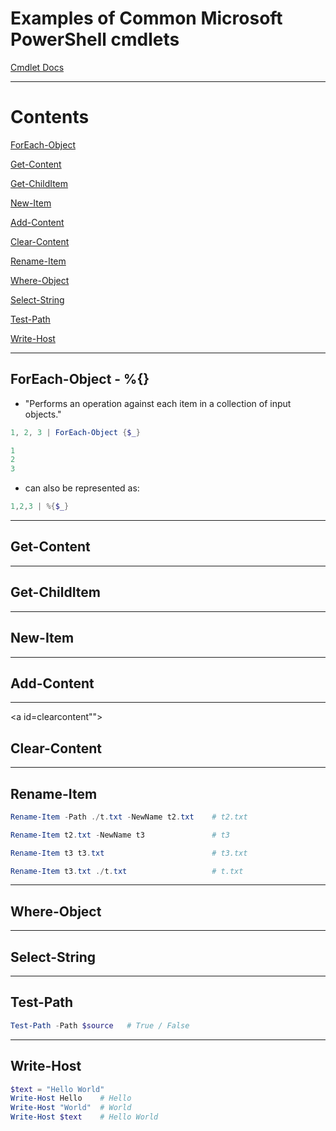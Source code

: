 # Examples of Common Microsoft PowerShell cmdlets

[Cmdlet Docs](https://docs.microsoft.com/en-us/powershell/developer/cmdlet/cmdlet-overview)

---

# Contents

[ForEach-Object](#foreach)

[Get-Content](#getcontent)

[Get-ChildItem](#getchilditem)

[New-Item](#newitem)

[Add-Content](#addcontent)

[Clear-Content](#clearcontent)

[Rename-Item](#renameitem)

[Where-Object](#whereobject)

[Select-String](#selectstring)

[Test-Path](#testpath)

[Write-Host](#writehost)

[]()


---

<a id="foreach"></a>
## ForEach-Object -  %{}
  - "Performs an operation against each item in a collection of input objects."
  ```PowerShell
  1, 2, 3 | ForEach-Object {$_}

  1
  2
  3
  ```

  - can also be represented as:

  ```PowerShell
  1,2,3 | %{$_}
  ```

---

<a id="getcontent"></a>
## Get-Content


---

<a id="getchilditem"></a>
## Get-ChildItem  


---

<a id="newitem"></a>
## New-Item


---

<a id="addcontent"></a>
## Add-Content  


---

<a id=clearcontent""></a>
## Clear-Content


---

<a id="renameitem"></a>
## Rename-Item

  ```PowerShell
  Rename-Item -Path ./t.txt -NewName t2.txt    # t2.txt

  Rename-Item t2.txt -NewName t3               # t3

  Rename-Item t3 t3.txt                        # t3.txt

  Rename-Item t3.txt ./t.txt                   # t.txt
  ```

---

<a id="whereobject"></a>
## Where-Object


---

<a id="selectstring"></a>
## Select-String


---

<a id="testpath"></a>
## Test-Path
  ```PowerShell
  Test-Path -Path $source   # True / False
  ```

---

<a id="writehost"></a>
## Write-Host

  ```PowerShell
  $text = "Hello World"
  Write-Host Hello    # Hello
  Write-Host "World"  # World
  Write-Host $text    # Hello World
  ```
